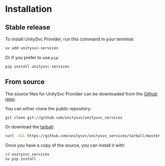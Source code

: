 # Installation

## Stable release

To install UnitySvc Provider, run this command in your terminal:

```sh
uv add unitysvc-services
```

Or if you prefer to use `pip`:

```sh
pip install unitysvc-services
```

## From source

The source files for UnitySvc Provider can be downloaded from the [Github repo](https://github.com/unitysvc/unitysvc_services).

You can either clone the public repository:

```sh
git clone git://github.com/unitysvc/unitysvc_services
```

Or download the [tarball](https://github.com/unitysvc/unitysvc_services/tarball/master):

```sh
curl -OJL https://github.com/unitysvc/unitysvc_services/tarball/master
```

Once you have a copy of the source, you can install it with:

```sh
cd unitysvc_services
uv pip install .
```
